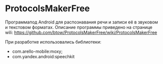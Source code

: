 # ProtocolsMakerFree
Программапод Android для распознавания речи и записи её в звуковом и текстовом форматах.
Описание программы приведено на странице wili: https://github.com/btow/ProtocolsMakerFree/wiki/ProtocolsMakerFree

При разработке использовались библиотеки:
- com.arello-mobile:moxy;
- com.yandex.android:speechkit
